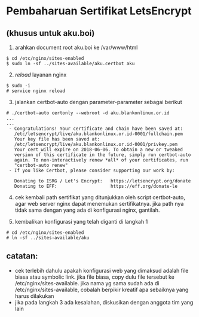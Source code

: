 # Pembaharuan Sertifikat LetsEncrypt
## (khusus untuk aku.boi)

1. arahkan document root aku.boi ke /var/www/html
```
$ cd /etc/nginx/sites-enabled
$ sudo ln -sf ../sites-available/aku.certbot aku
```

2. _reload_ layanan nginx
```
$ sudo -i
# service nginx reload
```

3. jalankan certbot-auto dengan parameter-parameter sebagai berikut
```
# ./certbot-auto certonly --webroot -d aku.blankonlinux.or.id
...
...
 - Congratulations! Your certificate and chain have been saved at:
   /etc/letsencrypt/live/aku.blankonlinux.or.id-0001/fullchain.pem
   Your key file has been saved at:
   /etc/letsencrypt/live/aku.blankonlinux.or.id-0001/privkey.pem
   Your cert will expire on 2018-06-06. To obtain a new or tweaked
   version of this certificate in the future, simply run certbot-auto
   again. To non-interactively renew *all* of your certificates, run
   "certbot-auto renew"
 - If you like Certbot, please consider supporting our work by:

   Donating to ISRG / Let's Encrypt:   https://letsencrypt.org/donate
   Donating to EFF:                    https://eff.org/donate-le

```

4. cek kembali path sertifikat yang ditunjukkan oleh script certbot-auto, agar web server nginx dapat menemukan sertifikatnya. jika path nya tidak sama dengan yang ada di konfigurasi nginx, gantilah.

5. kembalikan konfigurasi yang telah diganti di langkah 1
```
# cd /etc/nginx/sites-enabled
# ln -sf ../sites-available/aku
```

## catatan:
- cek terlebih dahulu apakah konfigurasi web yang dimaksud adalah file biasa atau symbolic link. jika file biasa, copy dulu file tersebut ke /etc/nginx/sites-available. jika nama yg sama sudah ada di /etc/nginx/sites-available, cobalah berpikir kreatif apa sebaiknya yang harus dilakukan
- jika pada langkah 3 ada kesalahan, diskusikan dengan anggota tim yang lain
